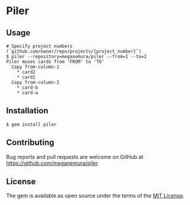 # Piler

## Usage

```
# Specify project numbers (`github.com/owner/repo/projects/{project_number}`)
$ piler --repository=meganemura/piler --from=1 --to=2
Piler moves cards from 'FROM' to 'TO'
  Copy from-column-1
    * card2
    * card1
  Copy from-column-2
    * card-b
    * card-a
```

## Installation

    $ gem install piler

## Contributing

Bug reports and pull requests are welcome on GitHub at https://github.com/meganemura/piler.


## License

The gem is available as open source under the terms of the [MIT License](http://opensource.org/licenses/MIT).
